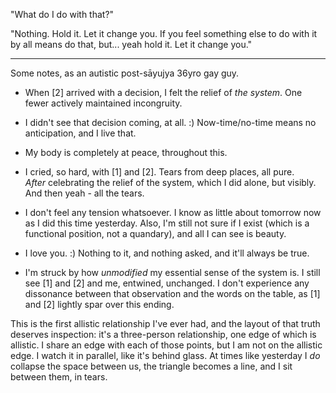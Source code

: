 "What do I do with that?"

"Nothing. Hold it. Let it change you. If you feel something else to do with it by all means do that, but... yeah hold it. Let it change you."

---

Some notes, as an autistic post-sāyujya 36yro gay guy.

-   When [2] arrived with a decision, I felt the relief of *the system*. One fewer actively maintained incongruity.

-   I didn't see that decision coming, at all. :) Now-time/no-time means no anticipation, and I live that.

-   My body is completely at peace, throughout this.

-   I cried, so hard, with [1] and [2]. Tears from deep places, all pure. *After* celebrating the relief of the system, which I did alone, but visibly. And then yeah - all the tears.

-   I don't feel any tension whatsoever. I know as little about tomorrow now as I did this time yesterday. Also, I'm still not sure if I exist (which is a functional position, not a quandary), and all I can see is beauty.

-   I love you. :) Nothing to it, and nothing asked, and it'll always be true.

-   I'm struck by how *unmodified* my essential sense of the system is. I still see [1] and [2] and me, entwined, unchanged. I don't experience any dissonance between that observation and the words on the table, as [1] and [2] lightly spar over this ending.

This is the first allistic relationship I've ever had, and the layout of that truth deserves inspection: it's a three-person relationship, one edge of which is allistic. I share an edge with each of those points, but I am not on the allistic edge. I watch it in parallel, like it's behind glass. At times like yesterday I *do* collapse the space between us, the triangle becomes a line, and I sit between them, in tears.
